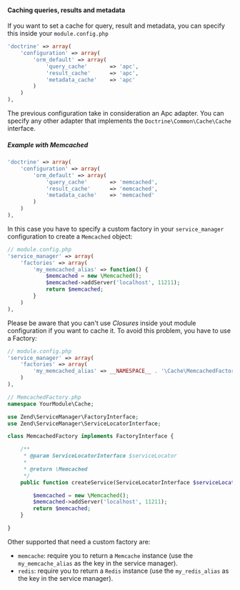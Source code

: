 #### Caching queries, results and metadata

If you want to set a cache for query, result and metadata, you can specify this inside your `module.config.php`

```php
'doctrine' => array(
    'configuration' => array(
        'orm_default' => array(
            'query_cache'       => 'apc',
            'result_cache'      => 'apc',
            'metadata_cache'    => 'apc'
        )
    )
),
```

The previous configuration take in consideration an Apc adapter. You can specify any other adapter that implements
the `Doctrine\Common\Cache\Cache` interface.

##### Example with Memcached

```php
'doctrine' => array(
    'configuration' => array(
        'orm_default' => array(
            'query_cache'       => 'memcached',
            'result_cache'      => 'memcached',
            'metadata_cache'    => 'memcached'
        )
    )
),
```

In this case you have to specify a custom factory in your `service_manager` configuration to create a
`Memcached` object:

```php
// module.config.php
'service_manager' => array(
    'factories' => array(
        'my_memcached_alias' => function() {
            $memcached = new \Memcached();
            $memcached->addServer('localhost', 11211);
            return $memcached;
        }
    )
),
```

Please be aware that you can't use *Closures* inside yout module configuration if you want to cache it. To avoid this problem, you have to use a Factory:
```php
// module.config.php
'service_manager' => array(
    'factories' => array(
        'my_memcached_alias' => __NAMESPACE__ . '\Cache\MemcachedFactory'
    )
),
```

```php
// MemcachedFactory.php
namespace YourModule\Cache;

use Zend\ServiceManager\FactoryInterface;
use Zend\ServiceManager\ServiceLocatorInterface;

class MemcachedFactory implements FactoryInterface {

    /**
     * @param ServiceLocatorInterface $serviceLocator
     *
     * @return \Memcached
     */
    public function createService(ServiceLocatorInterface $serviceLocator) {

        $memcached = new \Memcached();
        $memcached->addServer('localhost', 11211);
        return $memcached;
    }

}
```


Other supported that need a custom factory are:

* `memcache`: require you to return a `Memcache` instance (use the `my_memcache_alias` as the key in the
service manager).
* `redis`: require you to return a `Redis` instance (use the `my_redis_alias` as the key in the service manager).
